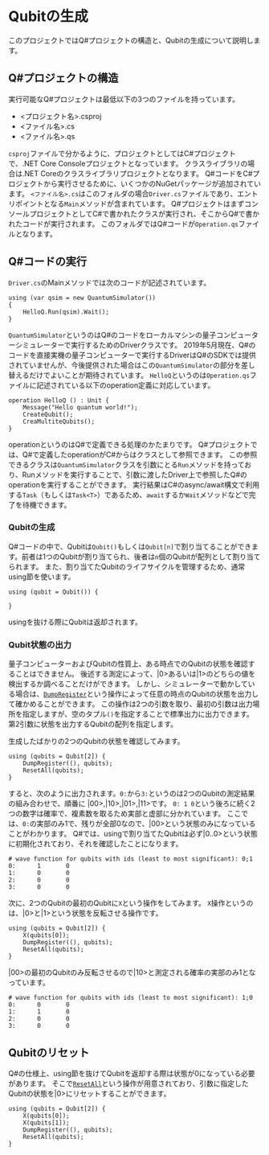 # Qubitの生成

このプロジェクトではQ#プロジェクトの構造と、Qubitの生成について説明します。

## Q#プロジェクトの構造

実行可能なQ#プロジェクトは最低以下の3つのファイルを持っています。

- <プロジェクト名>.csproj
- <ファイル名>.cs
- <ファイル名>.qs

`csproj`ファイルで分かるように、プロジェクトとしてはC#プロジェクトで、.NET Core Consoleプロジェクトとなっています。
クラスライブラリの場合は.NET Coreのクラスライブラリプロジェクトとなります。
Q#コードをC#プロジェクトから実行させるために、いくつかのNuGetパッケージが追加されています。
`<ファイル名>.cs`はこのフォルダの場合`Driver.cs`ファイルであり、エントリポイントとなる`Main`メソッドが含まれています。
Q#プロジェクトはまずコンソールプロジェクトとしてC#で書かれたクラスが実行され、そこからQ#で書かれたコードが実行されます。
このフォルダではQ#コードが`Operation.qs`ファイルとなります。

## Q#コードの実行

`Driver.cs`のMainメソッドでは次のコードが記述されています。

```
using (var qsim = new QuantumSimulator())
{
    HelloQ.Run(qsim).Wait();
}
```

`QuantumSimulator`というのはQ#のコードをローカルマシンの量子コンピューターシミュレーターで実行するためのDriverクラスです。
2019年5月現在、Q#のコードを直接実機の量子コンピューターで実行するDriverはQ#のSDKでは提供されていませんが、今後提供された場合はこの`QuantumSimulator`の部分を差し替えるだけでよいことが期待されています。
`HelloQ`というのは`Operation.qs`ファイルに記述されている以下のoperation定義に対応しています。

```
operation HelloQ () : Unit {
    Message("Hello quantum world!");
    CreateQubit();
    CreaMultiteQubits();
}
```

operationというのはQ#で定義できる処理のかたまりです。
Q#プロジェクトでは、Q#で定義したoperationがC#からはクラスとして参照できます。
この参照できるクラスは`QuantumSimulator`クラスを引数にとる`Run`メソッドを持っており、Runメソッドを実行することで、引数に渡したDriver上で参照したQ#のoperationを実行することができます。
実行結果はC#のasync/await構文で利用する`Task`（もしくは`Task<T>`）であるため、`await`するか`Wait`メソッドなどで完了を待機できます。

### Qubitの生成

Q#コードの中で、Qubitは`Qubit()`もしくは`Qubit[n]`で割り当てることができます。前者は1つのQubitが割り当てられ、後者は`n`個のQubitが配列として割り当てられます。
また、割り当てたQubitのライフサイクルを管理するため、通常using節を使います。

```
using (qubit = Qubit()) {
    
}
```

usingを抜ける際にQubitは返却されます。

### Qubit状態の出力

量子コンピューターおよびQubitの性質上、ある時点でのQubitの状態を確認することはできません。
後述する測定によって、|0>あるいは|1>のどちらの値を検出するか調べることだけができます。
しかし、シミュレーターで動かしている場合は、[`DumpRegister`]()という操作によって任意の時点のQubitの状態を出力して確かめることができます。
この操作は2つの引数を取り、最初の引数は出力場所を指定しますが、空のタプル`()`を指定することで標準出力に出力できます。
第2引数に状態を出力するQubitの配列を指定します。

生成したばかりの2つのQubitの状態を確認してみます。

```
using (qubits = Qubit[2]) {
    DumpRegister((), qubits);
    ResetAll(qubits);
}
```

すると、次のように出力されます。`0:`から`3:`というのは2つのQubitの測定結果の組み合わせで、順番に |00>,|10>,|01>,|11>です。
`0: 1 0`という後ろに続く2つの数字は確率で、複素数を取るため実部と虚部に分かれています。
ここでは、`0:`の実部のみ1で、残りが全部0なので、|00>という状態のみになっていることがわかります。
Q#では、usingで割り当てたQubitは必ず|0..0>という状態に初期化されており、それを確認したことになります。

```
# wave function for qubits with ids (least to most significant): 0;1
0:      1       0
1:      0       0
2:      0       0
3:      0       0
```

次に、2つのQubitの最初のQubitに`X`という操作をしてみます。
`X`操作というのは、|0>と|1>という状態を反転させる操作です。

```
using (qubits = Qubit[2]) {
    X(qubits[0]);
    DumpRegister((), qubits);
    ResetAll(qubits);
}
```

|00>の最初のQubitのみ反転させるので|10>と測定される確率の実部のみ1となっています。

```
# wave function for qubits with ids (least to most significant): 1;0
0:      0       0
1:      1       0
2:      0       0
3:      0       0
```

## Qubitのリセット

Q#の仕様上、using節を抜けてQubitを返却する際は状態が0になっている必要があります。
そこで[`ResetAll`]()という操作が用意されており、引数に指定したQubitの状態を|0>にリセットすることができます。

```
using (qubits = Qubit[2]) {
    X(qubits[0]);
    X(qubits[1]);
    DumpRegister((), qubits);
    ResetAll(qubits);
}
```